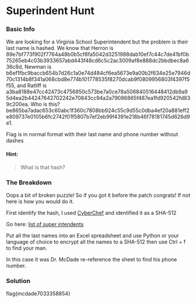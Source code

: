 # Superindent Hunt

### Basic Info

We are looking for a Virginia School Superintendent but the problem is their last name is hashed. We know that Herron is 89e7bf773f902f7764a48b0b5cf8fa5042d3251988dab10ef7c44c7de41bf0b75265eb4c03b3933657abd443f48cd6c5c2ac3009af8e888dc2bbdbec8a636c8d, Newman is b6ef1fbc9baccb654b7d26c1a0e74d484cf6ea5673e9a00b2f634e25e7946d70c1314b8f341a068cbd8e774b101778535f8270dcab9f0809956803f4397f5f55, and Ratliff is a3ba8188e47cc42473c4756850c573be7a0ce78a506840516448412db9a95d4ea2b44247642702242e70843cc94a2a79086865f487ea1fd920542fd839c200ea. Who is this? be865ba7adac653c60abc1f360c7808bb924c55c9d55c0dba4ef20a881eff2e809737e0105b6fc2742f01f5807b7ef2eb99f4391e218b46f78181745d626d9e1. 

Flag is in normal format with their last name and phone number without dashes

#### Hint:
> What is that hash?

### The Breakdown

Oops a bit of broken puzzle! So if you got it before the patch congrats! If not here is how you would do it.

First identify the hash, I used [CyberChef](https://gchq.github.io/CyberChef/) and identified it as a SHA-512

Go here: [list of super intendents](https://www.va-doeapp.com/SuperintendentBySchoolDivisions.aspx?w=true)

Put all the last names into an Excel spreadsheet and use Python or your language of choice to encrypt all the names to a SHA-512 then use Ctrl + f to find your man.

In this case it was Dr. McDade re-reference the sheet to find his phone number.

### Solution
flag{mcdade7033358854}